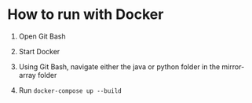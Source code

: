 
# How to run with Docker

1. Open Git Bash

2. Start Docker

3. Using Git Bash, navigate either the java or python folder in the mirror-array folder

4. Run `docker-compose up --build`
